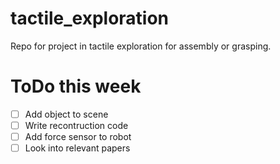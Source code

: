 # tactile_exploration
Repo for project in tactile exploration for assembly or grasping. 

# ToDo this week
- [ ] Add object to scene
- [ ] Write recontruction code
- [ ] Add force sensor to robot
- [ ] Look into relevant papers
